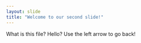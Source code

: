 ```yaml
---
layout: slide
title: "Welcome to our second slide!"
---
```

What is this file? Hello?
Use the left arrow to go back!
